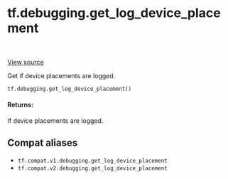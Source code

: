 <div itemscope itemtype="http://developers.google.com/ReferenceObject">
<meta itemprop="name" content="tf.debugging.get_log_device_placement" />
<meta itemprop="path" content="Stable" />
</div>

# tf.debugging.get_log_device_placement

<!-- Insert buttons and diff -->

<table class="tfo-notebook-buttons tfo-api" align="left">
</table>

<a target="_blank" href="/code/stable/tensorflow/python/eager/context.py">View source</a>



Get if device placements are logged.

``` python
tf.debugging.get_log_device_placement()
```



<!-- Placeholder for "Used in" -->


#### Returns:

If device placements are logged.


## Compat aliases

* `tf.compat.v1.debugging.get_log_device_placement`
* `tf.compat.v2.debugging.get_log_device_placement`

